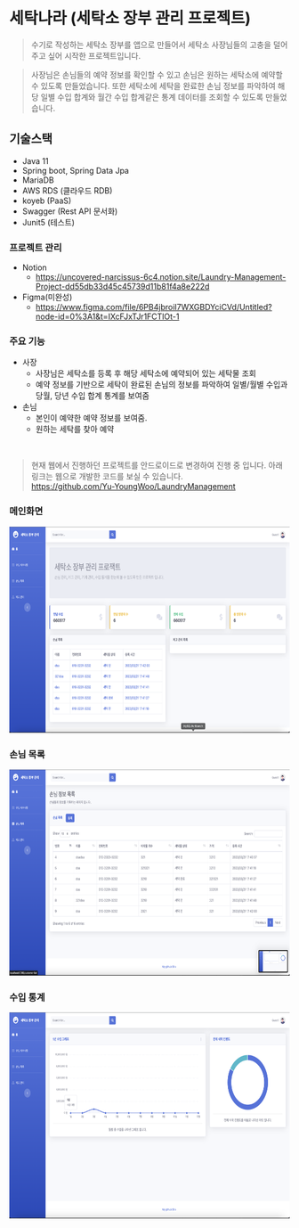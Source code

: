 
# 세탁나라 (세탁소 장부 관리 프로젝트)

> 수기로 작성하는 세탁소 장부를 앱으로 만들어서 세탁소 사장님들의 고충을 덜어주고 싶어 시작한 프로젝트입니다.

>사장님은 손님들의 예약 정보를 확인할 수 있고 손님은 원하는 세탁소에 예약할 수 있도록 만들었습니다.
> 또한 세탁소에 세탁을 완료한 손님 정보를 파악하여 해당 일별 수입 합계와 월간 수입 합계같은 통계 데이터를 조회할 수 있도록 만들었습니다.

## 기술스택
- Java 11
- Spring boot, Spring Data Jpa
- MariaDB
- AWS RDS (클라우드 RDB)
- koyeb (PaaS)
- Swagger (Rest API 문서화)
- Junit5 (테스트)


### 프로젝트 관리
- Notion 
  - https://uncovered-narcissus-6c4.notion.site/Laundry-Management-Project-dd55db33d45c45739d11b81f4a8e222d
- Figma(미완성)
  - https://www.figma.com/file/6PB4jbroiI7WXGBDYciCVd/Untitled?node-id=0%3A1&t=IXcFJxTJr1FCTlOt-1

### 주요 기능
- 사장
  - 사장님은 세탁소를 등록 후 해당 세탁소에 예약되어 있는 세탁물 조회
  - 예약 정보를 기반으로 세탁이 완료된 손님의 정보를 파악하여 일별/월별 수입과 당월, 당년 수입 합계 통계를 보여줌
- 손님
  - 본인이 예약한 예약 정보를 보여줌.
  - 원하는 세탁를 찾아 예약

<br>

> 현재 웹에서 진행하던 프로젝트를 안드로이드로 변경하여 진행 중 입니다. 아래 링크는 웹으로 개발한 코드를 보실 수 있습니다.<br>
> https://github.com/Yu-YoungWoo/LaundryManagement

### 메인화면
<img src="/IMG/home.png"  width="700" height="370">

### 손님 목록
<img src="/IMG/customerList.png"  width="700" height="370">

### 수입 통계
<img src="/IMG/revenue.png"  width="700" height="370">
